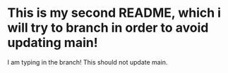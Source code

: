 # This is my second README, which i will try to branch in order to avoid updating main!


I am typing in the branch! This should not update main.

